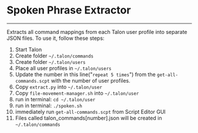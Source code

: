 # Spoken Phrase Extractor


---

Extracts all command mappings from each Talon user profile into separate JSON files. 
To use it, follow these steps:

1. Start Talon
2. Create folder `~/.talon/commands`
3. Create folder `~/.talon/users`
4. Place all user profiles in `~/.talon/users`
5. Update the number in this line("`repeat 5 times`") from the `get-all-commands.scpt`  with the number of user profiles.
6. Copy `extract.py` into `~/.talon/user`
7. Copy `file-movement-manager.sh` into `~/.talon/user`
8. run in terminal: `cd ~/.talon/user`
9. run in terminal: `./spoken.sh`
10. immediately run `get-all-commands.scpt` from Script Editor GUI
11. Files called talon_commands[number].json will be created in `~/.talon/commands`
